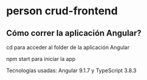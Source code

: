 # person crud-frontend

## Cómo correr la aplicación Angular?

cd para acceder al folder de la aplicación Angular

npm start para iniciar la app

Tecnologías usadas: Angular 9.1.7 y TypeScript 3.8.3
